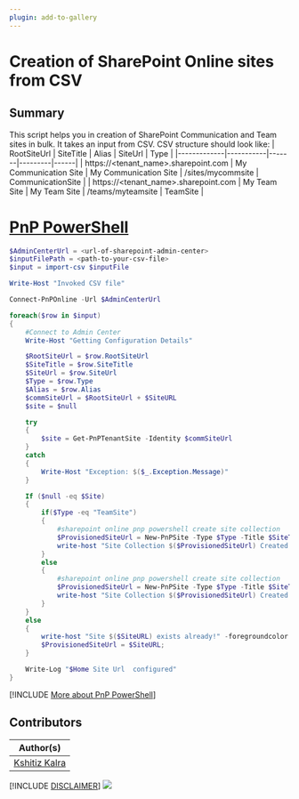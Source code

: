 ```yaml
---
plugin: add-to-gallery
---
```


# Creation of SharePoint Online sites from CSV

## Summary

This script helps you in creation of SharePoint Communication and Team sites in bulk. It takes an input from CSV.
CSV structure should look like:
| RootSiteUrl | SiteTitle | Alias | SiteUrl | Type |
|-------------|-----------|-------|---------|------|
| https://<tenant_name>.sharepoint.com | My Communication Site | My Communication Site | /sites/mycommsite | CommunicationSite |
| https://<tenant_name>.sharepoint.com | My Team Site | My Team Site | /teams/myteamsite | TeamSite |


# [PnP PowerShell](#tab/pnpps)

```powershell
$AdminCenterUrl = <url-of-sharepoint-admin-center>
$inputFilePath = <path-to-your-csv-file>
$input = import-csv $inputFile

Write-Host "Invoked CSV file"

Connect-PnPOnline -Url $AdminCenterUrl

foreach($row in $input)
{ 
    #Connect to Admin Center 
    Write-Host "Getting Configuration Details"

    $RootSiteUrl = $row.RootSiteUrl
    $SiteTitle = $row.SiteTitle
    $SiteUrl = $row.SiteUrl
    $Type = $row.Type
    $Alias = $row.Alias
    $commSiteUrl = $RootSiteUrl + $SiteURL 
    $site = $null

    try
    {
        $site = Get-PnPTenantSite -Identity $commSiteUrl 
    }
    catch
    {
        Write-Host "Exception: $($_.Exception.Message)"
    }

    If ($null -eq $Site)
    {
        if($Type -eq "TeamSite")
        {
            #sharepoint online pnp powershell create site collection
            $ProvisionedSiteUrl = New-PnPSite -Type $Type -Title $SiteTitle -Alias $SiteTitle -IsPublic   
            write-host "Site Collection $($ProvisionedSiteUrl) Created Successfully!" -foregroundcolor Green
        }
        else
        {
            #sharepoint online pnp powershell create site collection
            $ProvisionedSiteUrl = New-PnPSite -Type $Type -Title $SiteTitle -Url $commSiteUrl  
            write-host "Site Collection $($ProvisionedSiteUrl) Created Successfully!" -foregroundcolor Green
        }
    }
    else
    {
        write-host "Site $($SiteURL) exists already!" -foregroundcolor Yellow
        $ProvisionedSiteUrl = $SiteURL;
    }

    Write-Log "$Home Site Url  configured" 
}
```
[!INCLUDE [More about PnP PowerShell](../../docfx/includes/MORE-PNPPS.md)]


## Contributors

| Author(s) |
|-----------|
| [Kshitiz Kalra](https://www.linkedin.com/in/kshitiz-kalra-b3107b164/) |


[!INCLUDE [DISCLAIMER](../../docfx/includes/DISCLAIMER.md)]
<img src="https://m365-visitor-stats.azurewebsites.net/script-samples/scripts/spo-bulk-creation-sharepoint-sites-csv" aria-hidden="true" />

